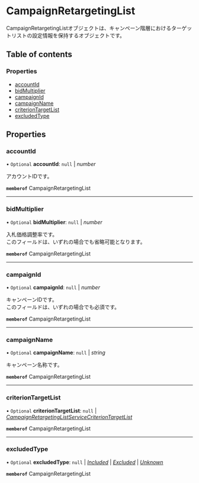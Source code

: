 # CampaignRetargetingList


<div lang=\"ja\">CampaignRetargetingListオブジェクトは、キャンペーン階層におけるターゲットリストの設定情報を保持するオブジェクトです。</div> 

## Table of contents

### Properties

- [accountId](campaignretargetinglist.md#accountid)
- [bidMultiplier](campaignretargetinglist.md#bidmultiplier)
- [campaignId](campaignretargetinglist.md#campaignid)
- [campaignName](campaignretargetinglist.md#campaignname)
- [criterionTargetList](campaignretargetinglist.md#criteriontargetlist)
- [excludedType](campaignretargetinglist.md#excludedtype)

## Properties

### accountId

• `Optional` **accountId**: ``null`` \| *number*

<div lang=\"ja\">アカウントIDです。</div> 

**`memberof`** CampaignRetargetingList

___

### bidMultiplier

• `Optional` **bidMultiplier**: ``null`` \| *number*

<div lang=\"ja\">入札価格調整率です。<br>このフィールドは、いずれの場合でも省略可能となります。</div> 

**`memberof`** CampaignRetargetingList

___

### campaignId

• `Optional` **campaignId**: ``null`` \| *number*

<div lang=\"ja\">キャンペーンIDです。<br>このフィールドは、いずれの場合でも必須です。</div> 

**`memberof`** CampaignRetargetingList

___

### campaignName

• `Optional` **campaignName**: ``null`` \| *string*

<div lang=\"ja\">キャンペーン名称です。</div> 

**`memberof`** CampaignRetargetingList

___

### criterionTargetList

• `Optional` **criterionTargetList**: ``null`` \| [*CampaignRetargetingListServiceCriterionTargetList*](campaignretargetinglistservicecriteriontargetlist.md)

**`memberof`** CampaignRetargetingList

___

### excludedType

• `Optional` **excludedType**: ``null`` \| [*Included*](./enums/campaignretargetinglistserviceexcludedtype.md#included) \| [*Excluded*](./enums/campaignretargetinglistserviceexcludedtype.md#excluded) \| [*Unknown*](./enums/campaignretargetinglistserviceexcludedtype.md#unknown)

**`memberof`** CampaignRetargetingList
